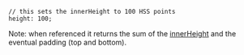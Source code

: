 
	// this sets the innerHeight to 100 HSS points
	height: 100;

Note: when referenced it returns the sum of the [innerHeight](/@container#innerHeight)
and the eventual padding (top and bottom).
